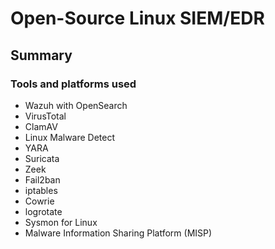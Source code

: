 # Open-Source Linux SIEM/EDR

## Summary


### Tools and platforms used
- Wazuh with OpenSearch
- VirusTotal
- ClamAV
- Linux Malware Detect
- YARA
- Suricata
- Zeek
- Fail2ban
- iptables
- Cowrie
- logrotate
- Sysmon for Linux
- Malware Information Sharing Platform (MISP)

